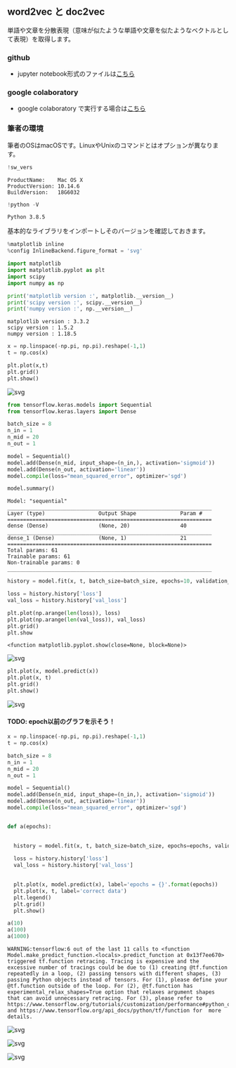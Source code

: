 
## word2vec と doc2vec

単語や文章を分散表現（意味が似たような単語や文章を似たようなベクトルとして表現）を取得します。

### github
- jupyter notebook形式のファイルは[こちら](https://github.com/hiroshi0530/wa-src/blob/master/article/library/scipy/template/template_nb.ipynb)

### google colaboratory
- google colaboratory で実行する場合は[こちら](https://colab.research.google.com/github/hiroshi0530/wa-src/blob/master/article/library/scipy/template/template_nb.ipynb)

### 筆者の環境
筆者のOSはmacOSです。LinuxやUnixのコマンドとはオプションが異なります。


```python
!sw_vers
```

    ProductName:	Mac OS X
    ProductVersion:	10.14.6
    BuildVersion:	18G6032



```python
!python -V
```

    Python 3.8.5


基本的なライブラリをインポートしそのバージョンを確認しておきます。


```python
%matplotlib inline
%config InlineBackend.figure_format = 'svg'

import matplotlib
import matplotlib.pyplot as plt
import scipy
import numpy as np

print('matplotlib version :', matplotlib.__version__)
print('scipy version :', scipy.__version__)
print('numpy version :', np.__version__)
```

    matplotlib version : 3.3.2
    scipy version : 1.5.2
    numpy version : 1.18.5



```python
x = np.linspace(-np.pi, np.pi).reshape(-1,1)
t = np.cos(x)

plt.plot(x,t)
plt.grid()
plt.show()
```


![svg](keras_nb_files/keras_nb_5_0.svg)



```python
from tensorflow.keras.models import Sequential
from tensorflow.keras.layers import Dense
```


```python
batch_size = 8
n_in = 1
n_mid = 20
n_out = 1

model = Sequential()
model.add(Dense(n_mid, input_shape=(n_in,), activation='sigmoid'))
model.add(Dense(n_out, activation='linear'))
model.compile(loss="mean_squared_error", optimizer='sgd')

model.summary()

```

    Model: "sequential"
    _________________________________________________________________
    Layer (type)                 Output Shape              Param #   
    =================================================================
    dense (Dense)                (None, 20)                40        
    _________________________________________________________________
    dense_1 (Dense)              (None, 1)                 21        
    =================================================================
    Total params: 61
    Trainable params: 61
    Non-trainable params: 0
    _________________________________________________________________



```python
history = model.fit(x, t, batch_size=batch_size, epochs=10, validation_split=0.1, verbose=0)
```


```python
loss = history.history['loss']
val_loss = history.history['val_loss']
```


```python
plt.plot(np.arange(len(loss)), loss)
plt.plot(np.arange(len(val_loss)), val_loss)
plt.grid()
plt.show
```




    <function matplotlib.pyplot.show(close=None, block=None)>




![svg](keras_nb_files/keras_nb_10_1.svg)



```python
plt.plot(x, model.predict(x))
plt.plot(x, t)
plt.grid()
plt.show()
```


![svg](keras_nb_files/keras_nb_11_0.svg)


#### TODO: epoch以前のグラフを示そう！


```python
x = np.linspace(-np.pi, np.pi).reshape(-1,1)
t = np.cos(x)

batch_size = 8
n_in = 1
n_mid = 20
n_out = 1

model = Sequential()
model.add(Dense(n_mid, input_shape=(n_in,), activation='sigmoid'))
model.add(Dense(n_out, activation='linear'))
model.compile(loss="mean_squared_error", optimizer='sgd')


def a(epochs):

  
  history = model.fit(x, t, batch_size=batch_size, epochs=epochs, validation_split=0.1, verbose=0)
  
  loss = history.history['loss']
  val_loss = history.history['val_loss']

  
  plt.plot(x, model.predict(x), label='epochs = {}'.format(epochs))
  plt.plot(x, t, label='correct data')
  plt.legend()
  plt.grid()
  plt.show()
```


```python
a(10)
a(100)
a(1000)
```

    WARNING:tensorflow:6 out of the last 11 calls to <function Model.make_predict_function.<locals>.predict_function at 0x13f7ee670> triggered tf.function retracing. Tracing is expensive and the excessive number of tracings could be due to (1) creating @tf.function repeatedly in a loop, (2) passing tensors with different shapes, (3) passing Python objects instead of tensors. For (1), please define your @tf.function outside of the loop. For (2), @tf.function has experimental_relax_shapes=True option that relaxes argument shapes that can avoid unnecessary retracing. For (3), please refer to https://www.tensorflow.org/tutorials/customization/performance#python_or_tensor_args and https://www.tensorflow.org/api_docs/python/tf/function for  more details.



![svg](keras_nb_files/keras_nb_14_1.svg)



![svg](keras_nb_files/keras_nb_14_2.svg)



![svg](keras_nb_files/keras_nb_14_3.svg)



```python

```


```python

```


```python

```
